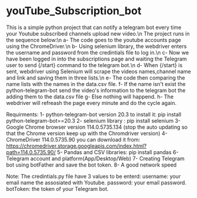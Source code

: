 # youTube_Subscription_bot
This is a simple python project that can notify a telegram bot every time your Youtube subscribed channels upload new video.\n
The project runs in the sequence below:\n
a- The code goes to the youtube accounts page using the ChromeDriver.\n
b- Using selenium library, the webdriver enters the username and password from the credintials file to log in.\n
c- Now we have been logged in into the subscriptions page and waiting the Telegram user to send {/start} command to the telegram bot.\n
d- When {/start} is sent, webdriver using Selenium will scrape the videos names,channel name and link and saving them in three lists.\n
e- The code then comparing the name lists with the names in the data.csv file.
f- If the name isn't exist the python-telegram-bot send the video's information to the telegram bot the adding them to the data.csv file
g- Else nothing will happend.
h- The webdriver will refreash the page every minute and do the cycle again.

Requirments:
1- python-telegram-bot version 20.3 to install it:
pip install python-telegram-bot==20.3
2- selenium library : 
pip install selenium
3- Google Chrome browser version 114.0.5735.134 (stop the auto updating so that the Chrome version keep up with the Chromdriver version)
4- ChromeDriver 114.0.5735.90 you can download it from:
https://chromedriver.storage.googleapis.com/index.html?path=114.0.5735.90/
5- Pandas and CSV libraries:
pip install pandas
6- Telegram account and platform(App/Desktop/Web)
7- Creating Telegram bot using botFather and save the bot token.
8- A good network speed

Note:
The credintials.py file have 3 values to be enterd:
username: your email name the assosiated with Youtube.
password: your email password.
botToken: the token of your Telegram bot.

